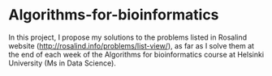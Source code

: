 # Algorithms-for-bioinformatics
In this project, I propose my solutions to the problems listed in Rosalind website (http://rosalind.info/problems/list-view/), as far as I solve them at the end of each week of the Algorithms for bioinformatics course at Helsinki University (Ms in Data Science).
